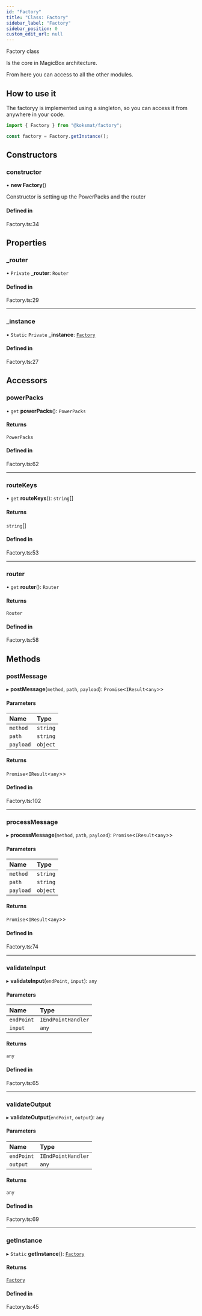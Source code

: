 ```yaml
---
id: "Factory"
title: "Class: Factory"
sidebar_label: "Factory"
sidebar_position: 0
custom_edit_url: null
---
```


Factory class

Is the core in MagicBox architecture.

From here you can access to all the other modules. 

## How to use it
The factoryy is implemented using a singleton, so you can access it from anywhere in your code.
```typescript
import { Factory } from "@koksmat/factory";

const factory = Factory.getInstance();

```

## Constructors

### constructor

• **new Factory**()

Constructor is setting up the PowerPacks and the router

#### Defined in

Factory.ts:34

## Properties

### \_router

• `Private` **\_router**: `Router`

#### Defined in

Factory.ts:29

___

### \_instance

▪ `Static` `Private` **\_instance**: [`Factory`](Factory.md)

#### Defined in

Factory.ts:27

## Accessors

### powerPacks

• `get` **powerPacks**(): `PowerPacks`

#### Returns

`PowerPacks`

#### Defined in

Factory.ts:62

___

### routeKeys

• `get` **routeKeys**(): `string`[]

#### Returns

`string`[]

#### Defined in

Factory.ts:53

___

### router

• `get` **router**(): `Router`

#### Returns

`Router`

#### Defined in

Factory.ts:58

## Methods

### postMessage

▸ **postMessage**(`method`, `path`, `payload`): `Promise`<`IResult`<`any`\>\>

#### Parameters

| Name | Type |
| :------ | :------ |
| `method` | `string` |
| `path` | `string` |
| `payload` | `object` |

#### Returns

`Promise`<`IResult`<`any`\>\>

#### Defined in

Factory.ts:102

___

### processMessage

▸ **processMessage**(`method`, `path`, `payload`): `Promise`<`IResult`<`any`\>\>

#### Parameters

| Name | Type |
| :------ | :------ |
| `method` | `string` |
| `path` | `string` |
| `payload` | `object` |

#### Returns

`Promise`<`IResult`<`any`\>\>

#### Defined in

Factory.ts:74

___

### validateInput

▸ **validateInput**(`endPoint`, `input`): `any`

#### Parameters

| Name | Type |
| :------ | :------ |
| `endPoint` | `IEndPointHandler` |
| `input` | `any` |

#### Returns

`any`

#### Defined in

Factory.ts:65

___

### validateOutput

▸ **validateOutput**(`endPoint`, `output`): `any`

#### Parameters

| Name | Type |
| :------ | :------ |
| `endPoint` | `IEndPointHandler` |
| `output` | `any` |

#### Returns

`any`

#### Defined in

Factory.ts:69

___

### getInstance

▸ `Static` **getInstance**(): [`Factory`](Factory.md)

#### Returns

[`Factory`](Factory.md)

#### Defined in

Factory.ts:45
